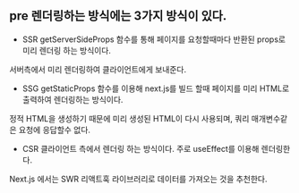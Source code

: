 ## pre 렌더링하는 방식에는 3가지 방식이 있다.

- SSR
getServerSideProps 함수를 통해 페이지를 요청할때마다 반환된 props로 미리 렌더링 하는 방식이다.

서버측에서 미리 렌더링하여 클라이언트에게 보내준다.

- SSG 
getStaticProps 함수를 이용해 next.js를 빌드 할때 페이지를 미리 HTML로 출력하여 렌더링하는 방식이다.

정적 HTML을 생성하기 때문에 미리 생성된 HTML이 다시 사용되며, 쿼리 매개변수같은 요청에 응답할수 없다.

- CSR
클라이언트 측에서 렌더링 하는 방식이다. 주로 useEffect를 이용해 렌더링한다.

Next.js 에서는 SWR 리액트훅 라이브러리로 데이터를 가져오는 것을 추천한다.
